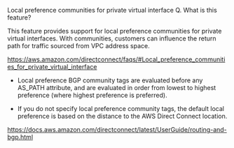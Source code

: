 Local preference communities for private virtual interface
Q. What is this feature?

This feature provides support for local preference communities for private virtual interfaces. With communities, customers can influence the return path for traffic sourced from VPC address space.




https://aws.amazon.com/directconnect/faqs/#Local_preference_communities_for_private_virtual_interface



- Local preference BGP community tags are evaluated before any AS_PATH attribute, and are evaluated in order from lowest to highest preference (where highest preference is preferred).

- If you do not specify local preference community tags, the default local preference is based on the distance to the AWS Direct Connect location.


https://docs.aws.amazon.com/directconnect/latest/UserGuide/routing-and-bgp.html

